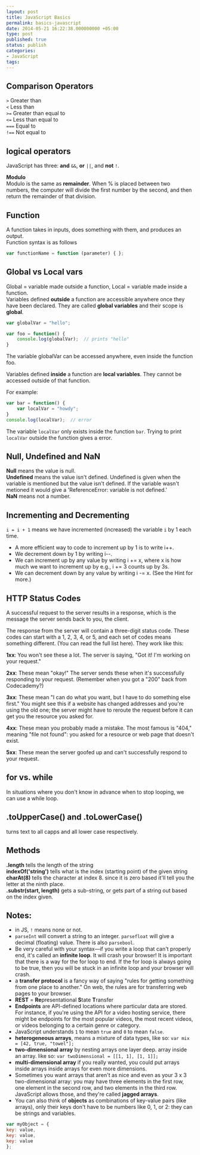 ```yaml
---
layout: post
title: JavaScript Basics
permalink: basics-javascript
date: 2014-05-21 16:22:38.000000000 +05:00
type: post
published: true
status: publish
categories:
- JavaScript
tags:
---
```


## Comparison Operators


`>` Greater than  
`<` Less than  
`>=` Greater than equal to  
`<=` Less than equal to  
`===` Equal to  
`!==` Not equal to

## logical operators

JavaScript has three: **and** `&&`, **or** `||`, and **not** `!`.

**Modulo**  
Modulo is the same as **remainder**. When % is placed between two numbers, the computer will divide the first number by the second, and then return the remainder of that division.

## Function

A function takes in inputs, does something with them, and produces an output.  
Function syntax is as follows  

```javascript
var functionName = function (parameter) { };
```

## Global vs Local vars

Global = variable made outside a function, Local = variable made inside a function.  
Variables defined **outside** a function are accessible anywhere once they have been declared. They are called **global variables** and their scope is **global**.

```javascript
var globalVar = "hello";

var foo = function() {
    console.log(globalVar);  // prints "hello"
}
```
The variable globalVar can be accessed anywhere, even inside the function foo.

Variables defined **inside** a function are **local variables**. They cannot be accessed outside of that function.

For example:  

```javascript
var bar = function() {  
    var localVar = "howdy";  
}  
console.log(localVar);  // error
```

The variable `localVar` only exists inside the function `bar`. Trying to print `localVar` outside the function gives a error.

## Null, Undefined and NaN

**Null** means the value is null.  
**Undefined** means the value isn't defined. Undefined is given when the variable is mentioned but the value isn't defined. If the variable wasn't metioned it would give a 'ReferenceError: variable is not defined.'  
**NaN** means not a number.

## Incrementing and Decrementing

`i = i + 1` means we have incremented (increased) the variable `i` by 1 each time. 

- A more efficient way to code to increment up by 1 is to write i++.  
- We decrement down by 1 by writing i--.  
- We can increment up by any value by writing i += x, where x is how much we want to increment up by e.g., i += 3 counts up by 3s.  
- We can decrement down by any value by writing i -= x. (See the Hint for more.)

## HTTP Status Codes

A successful request to the server results in a response, which is the message the server sends back to you, the client.

The response from the server will contain a three-digit status code. These codes can start with a 1, 2, 3, 4, or 5, and each set of codes means something different. (You can read the full list here). They work like this:

**1xx**: You won't see these a lot. The server is saying, "Got it! I'm working on your request."

**2xx**: These mean "okay!" The server sends these when it's successfully responding to your request. (Remember when you got a "200" back from Codecademy?)

**3xx**: These mean "I can do what you want, but I have to do something else first." You might see this if a website has changed addresses and you're using the old one; the server might have to reroute the request before it can get you the resource you asked for.

**4xx**: These mean you probably made a mistake. The most famous is "404," meaning "file not found": you asked for a resource or web page that doesn't exist.

**5xx**: These mean the server goofed up and can't successfully respond to your request.

## for vs. while

In situations where you don't know in advance when to stop looping, we can use a while loop.

## .toUpperCase() and .toLowerCase()

turns text to all capps and all lower case respectively.

## Methods

**.length** tells the length of the string  
**indexOf('string')** tells what is the index (starting point) of the given string  
**charAt(8)** tells the character at index 8. since it is zero based it'll tell you the letter at the ninth place.  
**.substr(start, length)** gets a sub-string, or gets part of a string out based on the index given.

## Notes:

- in JS, `!` means none or not.
- `parseInt` will convert a string to an integer. `parsefloat` will give a decimal (floating) value. There is also `parsebool`.
- Be very careful with your syntax—if you write a loop that can't properly end, it's called an **infinite loop**. It will crash your browser! It is important that there is a way for the for loop to end. If the for loop is always going to be true, then you will be stuck in an infinite loop and your browser will crash.
- a **transfer protocol** is a fancy way of saying "rules for getting something from one place to another." On web, the rules are for transferring web pages to your browser.
- **REST** = **Re**presentational **S**tate **T**ransfer
- **Endpoints** are API-defined locations where particular data are stored. For instance, if you're using the API for a video hosting service, there might be endpoints for the most popular videos, the most recent videos, or videos belonging to a certain genre or category.
- JavaScript understands `1` to mean `true` and `0` to mean `false`.
- **heterogeneous arrays**, means a mixture of data types, like so: `var mix = [42, true, "towel"];`
- **two-dimensional array** by nesting arrays one layer deep. array inside an array. like so: `var twoDimensional = [[1, 1], [1, 1]];`
- **multi-dimensional array** if you really wanted, you could put arrays inside arrays inside arrays for even more dimensions.
- Sometimes you want arrays that aren't as nice and even as your 3 x 3 two-dimensional array: you may have three elements in the first row, one element in the second row, and two elements in the third row. JavaScript allows those, and they're called **jagged arrays**.
- You can also think of **objects** as combinations of key-value pairs (like arrays), only their keys don't have to be numbers like 0, 1, or 2: they can be strings and variables.

```javascript
var myObject = {  
key: value,  
key: value,  
key: value  
};
```
